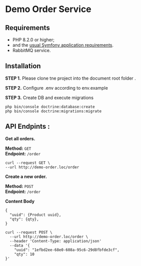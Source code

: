 Demo Order Service
========================

Requirements
------------

* PHP 8.2.0 or higher;
* and the [usual Symfony application requirements][1].
* RabbitMQ service.

Installation
------------
**STEP 1.** Please clone tne project into the document root folder .

**STEP 2.** Configure .env according to env.example

**STEP 3.** Create DB and execute migrations
```
php bin/console doctrine:database:create
php bin/console doctrine:migrations:migrate
```

API Endpints :
------------
**Get all orders.**

**Method:** `GET`  
**Endpoint:** `/order`
```
curl --request GET \
--url http://demo-order.loc/order
```

**Create a new order.**

**Method:** `POST`  
**Endpoint:** `/order`

**Content Body**
```
{
  "uuid": {Product uuid},
  "qty": {qty},
}

```

```
curl --request POST \
  --url http://demo-order.loc/order \
  --header 'Content-Type: application/json'
  --data '{
	"uuid": "1efbd2ee-68e0-608a-95c6-29d8fbfde3cf",
	"qty": 10
}'
```
[1]: https://symfony.com/doc/current/setup.html#technical-requirements